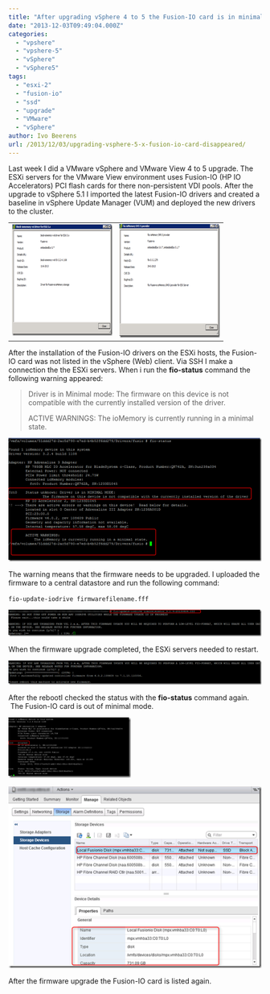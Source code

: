 ```yaml
---
title: "After upgrading vSphere 4 to 5 the Fusion-IO card is in minimal mode"
date: "2013-12-03T09:49:04.000Z"
categories: 
  - "vpshere"
  - "vpshere-5"
  - "vSphere"
  - "vSphere5"
tags: 
  - "esxi-2"
  - "fusion-io"
  - "ssd"
  - "upgrade"
  - "VMware"
  - "vSphere"
author: Ivo Beerens
url: /2013/12/03/upgrading-vsphere-5-x-fusion-io-card-disappeared/
---
```


Last week I did a VMware vSphere and VMware View 4 to 5 upgrade. The ESXi servers for the VMware View environment uses Fusion-IO (HP IO Accelerators) PCI flash cards for there non-persistent VDI pools. After the upgrade to vSphere 5.1 I imported the latest Fusion-IO drivers and created a baseline in vSphere Update Manager (VUM) and deployed the new drivers to the cluster.

<table width="400" border="0" cellspacing="0" cellpadding="2"><tbody><tr><td valign="top" width="200"><a href="images/image10.png"><img style="background-image: none; padding-top: 0px; padding-left: 0px; display: inline; padding-right: 0px; border-width: 0px;" title="image" alt="image" src="images/image_thumb10.png" width="310" height="222" border="0"></a></td><td valign="top" width="200"><a href="https://www.ivobeerens.nl/wp-content/uploads/2013/10/image11.png"><img style="background-image: none; padding-top: 0px; padding-left: 0px; display: inline; padding-right: 0px; border-width: 0px;" title="image" alt="image" src="images/image_thumb11.png" width="315" height="226" border="0"></a></td></tr></tbody></table>

After the installation of the Fusion-IO drivers on the ESXi hosts, the Fusion-IO card was not listed in the vSphere (Web) client. Via SSH I make a connection the the ESXi servers. When i run the **fio-status** command the following warning appeared:

> Driver is in Minimal mode: The firmware on this device is not compatible with the currently installed version of the driver.
> 
> ACTIVE WARNINGS: The ioMemory is currently running in a minimal state.

[![image](images/image_thumb12.png "image")](images/image12.png)

The warning means that the firmware needs to be upgraded. I uploaded the firmware to a central datastore and run the following command:

`fio-update-iodrive firmwarefilename.fff`

[![image](images/image_thumb13.png "image")](images/image13.png)

When the firmware upgrade completed, the ESXi servers needed to restart.

[![image](images/image_thumb14.png "image")](images/image14.png)

After the rebootI checked the status with the **fio-status** command again.  The Fusion-IO card is out of minimal mode.

[![image](images/image_thumb15.png "image")](images/image15.png)

[![image](images/image1_thumb.png "image")](images/image11.png)

After the firmware upgrade the Fusion-IO card is listed again.